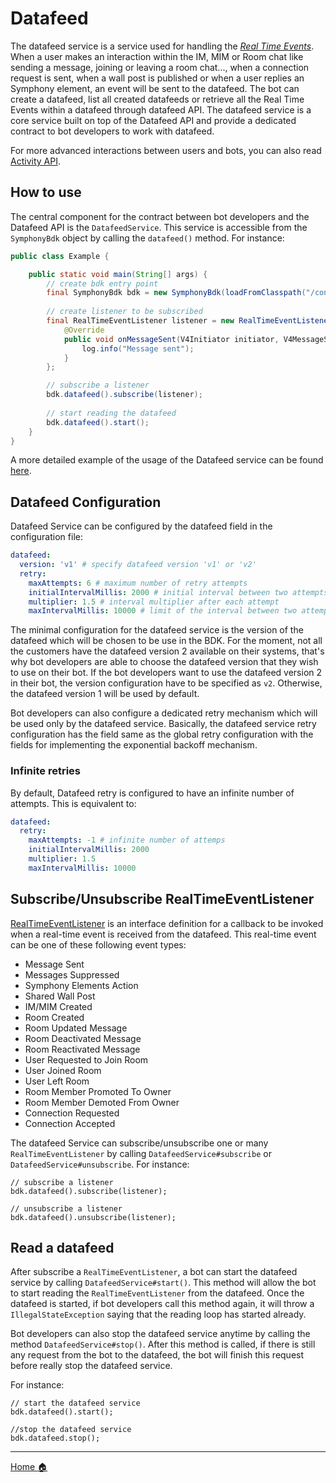 # Datafeed

The datafeed service is a service used for handling the [_Real Time Events_](https://developers.symphony.com/restapi/docs/real-time-events). 
When a user makes an interaction within the IM, MIM or Room chat like sending a message, joining or leaving a room chat..., 
when a connection request is sent, when a wall post is published or when a user replies an Symphony element, an event will be sent to the datafeed.
The bot can create a datafeed, list all created datafeeds or retrieve all the Real Time Events within a datafeed through datafeed API.
The datafeed service is a core service built on top of the Datafeed API and provide a dedicated contract to bot developers to work with datafeed. 

For more advanced interactions between users and bots, you can also read [Activity API](../docs/activity-api.md).

## How to use
The central component for the contract between bot developers and  the Datafeed API is the `DatafeedService`.
This service is accessible from the `SymphonyBdk` object by calling the `datafeed()` method.
For instance:

```java
public class Example {

    public static void main(String[] args) { 
        // create bdk entry point
        final SymphonyBdk bdk = new SymphonyBdk(loadFromClasspath("/config.yaml"));
        
        // create listener to be subscribed
        final RealTimeEventListener listener = new RealTimeEventListener() {
            @Override
            public void onMessageSent(V4Initiator initiator, V4MessageSent event) {
                log.info("Message sent");
            }
        };

        // subscribe a listener
        bdk.datafeed().subscribe(listener);
       
        // start reading the datafeed 
        bdk.datafeed().start(); 
    }
}
```

A more detailed example of the usage of the Datafeed service can be found [here](../symphony-bdk-examples/bdk-core-examples/src/main/java/com/symphony/bdk/examples/DatafeedExampleMain.java).

## Datafeed Configuration

Datafeed Service can be configured by the datafeed field in the configuration file:

```yaml
datafeed:
  version: 'v1' # specify datafeed version 'v1' or 'v2'
  retry:
    maxAttempts: 6 # maximum number of retry attempts
    initialIntervalMillis: 2000 # initial interval between two attempts
    multiplier: 1.5 # interval multiplier after each attempt
    maxIntervalMillis: 10000 # limit of the interval between two attempts
```

The minimal configuration for the datafeed service is the version of the datafeed which will be chosen to be use in the BDK.
For the moment, not all the customers have the datafeed version 2 available on their systems, that's why bot developers are able to
choose the datafeed version that they wish to use on their bot. If the bot developers want to use the datafeed version 2 in their bot, 
the version configuration have to be specified as `v2`.
Otherwise, the datafeed version 1 will be used by default.

Bot developers can also configure a dedicated retry mechanism which will be used only by the datafeed service.
Basically, the datafeed service retry configuration has the field same as the global retry configuration with the fields for implementing 
the exponential backoff mechanism.

### Infinite retries
By default, Datafeed retry is configured to have an infinite number of attempts. This is equivalent to: 
```yaml
datafeed:
  retry:
    maxAttempts: -1 # infinite number of attemps
    initialIntervalMillis: 2000
    multiplier: 1.5
    maxIntervalMillis: 10000
```

## Subscribe/Unsubscribe RealTimeEventListener

[RealTimeEventListener](https://javadoc.io/doc/org.finos.symphony.bdk/symphony-bdk-core/latest/com/symphony/bdk/core/service/datafeed/RealTimeEventListener.html) is an interface definition for a callback to be invoked when a real-time event is received from the datafeed.
This real-time event can be one of these following event types:

- Message Sent
- Messages Suppressed
- Symphony Elements Action
- Shared Wall Post
- IM/MIM Created
- Room Created
- Room Updated Message
- Room Deactivated Message
- Room Reactivated Message
- User Requested to Join Room
- User Joined Room
- User Left Room
- Room Member Promoted To Owner
- Room Member Demoted From Owner
- Connection Requested
- Connection Accepted

The datafeed Service can subscribe/unsubscribe one or many `RealTimeEventListener` by calling `DatafeedService#subscribe` or
`DatafeedService#unsubscribe`. For instance:

```
// subscribe a listener
bdk.datafeed().subscribe(listener);

// unsubscribe a listener
bdk.datafeed().unsubscribe(listener);
```

## Read a datafeed

After subscribe a `RealTimeEventListener`, a bot can start the datafeed service by calling `DatafeedService#start()`.
This method will allow the bot to start reading the `RealTimeEventListener` from the datafeed. Once the datafeed is started,
if bot developers call this method again, it will throw a `IllegalStateException` saying that the reading loop has started already.

Bot developers can also stop the datafeed service anytime by calling the method `DatafeedService#stop()`.
After this method is called, if there is still any request from the bot to the datafeed, the bot will finish this request before really stop the datafeed service.

For instance:
```
// start the datafeed service
bdk.datafeed().start();

//stop the datafeed service
bdk.datafeed.stop();
```
----
[Home :house:](./index.md)
